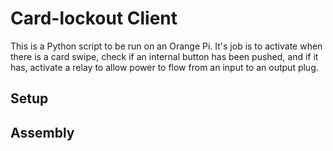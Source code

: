 # Card-lockout Client

This is a Python script to be run on an Orange Pi. It's job is to activate when there is a card swipe, check if an
internal button has been pushed, and if it has, activate a relay to allow power to flow from an input to an output
plug.

## Setup

## Assembly
